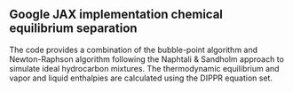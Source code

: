 ## Google JAX implementation chemical equilibrium separation
The code provides a combination of the bubble-point algorithm and Newton-Raphson algorithm following the Naphtali & Sandholm approach to simulate ideal hydrocarbon mixtures. The thermodynamic equilibrium and vapor and liquid enthalpies are calculated using the DIPPR equation set.
